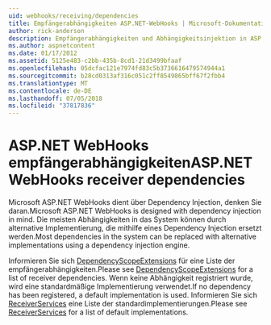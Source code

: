 ```yaml
---
uid: webhooks/receiving/dependencies
title: Empfängerabhängigkeiten ASP.NET-WebHooks | Microsoft-Dokumentation
author: rick-anderson
description: Empfängerabhängigkeiten und Abhängigkeitsinjektion in ASP.NET WebHooks.
ms.author: aspnetcontent
ms.date: 01/17/2012
ms.assetid: 5125e483-c2bb-435b-8cd1-21d3499bfaaf
ms.openlocfilehash: 05dcfac121e7974fd83c5b3736616479574944a1
ms.sourcegitcommit: b28cd0313af316c051c2ff8549865bff67f2fbb4
ms.translationtype: MT
ms.contentlocale: de-DE
ms.lasthandoff: 07/05/2018
ms.locfileid: "37817836"
---
```

# <a name="aspnet-webhooks-receiver-dependencies"></a><span data-ttu-id="25fef-103">ASP.NET WebHooks empfängerabhängigkeiten</span><span class="sxs-lookup"><span data-stu-id="25fef-103">ASP.NET WebHooks receiver dependencies</span></span>

<span data-ttu-id="25fef-104">Microsoft ASP.NET WebHooks dient über Dependency Injection, denken Sie daran.</span><span class="sxs-lookup"><span data-stu-id="25fef-104">Microsoft ASP.NET WebHooks is designed with dependency injection in mind.</span></span> <span data-ttu-id="25fef-105">Die meisten Abhängigkeiten in das System können durch alternative Implementierung, die mithilfe eines Dependency Injection ersetzt werden.</span><span class="sxs-lookup"><span data-stu-id="25fef-105">Most dependencies in the system can be replaced with alternative implementations using a dependency injection engine.</span></span>

<span data-ttu-id="25fef-106">Informieren Sie sich [DependencyScopeExtensions](https://github.com/aspnet/WebHooks/blob/master/src/Microsoft.AspNet.WebHooks.Receivers/Extensions/DependencyScopeExtensions.cs) für eine Liste der empfängerabhängigkeiten.</span><span class="sxs-lookup"><span data-stu-id="25fef-106">Please see [DependencyScopeExtensions](https://github.com/aspnet/WebHooks/blob/master/src/Microsoft.AspNet.WebHooks.Receivers/Extensions/DependencyScopeExtensions.cs) for a list of receiver dependencies.</span></span> <span data-ttu-id="25fef-107">Wenn keine Abhängigkeit registriert wurde, wird eine standardmäßige Implementierung verwendet.</span><span class="sxs-lookup"><span data-stu-id="25fef-107">If no dependency has been registered, a default implementation is used.</span></span> <span data-ttu-id="25fef-108">Informieren Sie sich [ReceiverServices](https://github.com/aspnet/WebHooks/blob/master/src/Microsoft.AspNet.WebHooks.Receivers/Services/ReceiverServices.cs) eine Liste der standardimplementierungen.</span><span class="sxs-lookup"><span data-stu-id="25fef-108">Please see [ReceiverServices](https://github.com/aspnet/WebHooks/blob/master/src/Microsoft.AspNet.WebHooks.Receivers/Services/ReceiverServices.cs) for a list of default implementations.</span></span>

